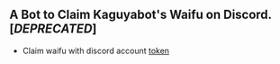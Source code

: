 ## A Bot to Claim Kaguyabot's Waifu on Discord. [_**DEPRECATED**_]
- Claim waifu with discord account [token](https://github.com/Tyrrrz/DiscordChatExporter/wiki/Obtaining-Token-and-Channel-IDs)
